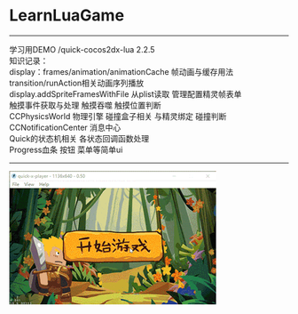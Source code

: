 # LearnLuaGame
***
学习用DEMO /quick-cocos2dx-lua 2.2.5<br>
知识记录：<br>
display：frames/animation/animationCache 帧动画与缓存用法<br>
transition/runAction相关动画序列播放<br>
display.addSpriteFramesWithFile 从plist读取 管理配置精灵帧表单<br>
触摸事件获取与处理 触摸吞噬 触摸位置判断<br>
CCPhysicsWorld 物理引擎 碰撞盒子相关 与精灵绑定 碰撞判断<br>
CCNotificationCenter 消息中心<br>
Quick的状态机相关 各状态回调函数处理<br>
Progress血条 按钮 菜单等简单ui<br>
***
![](https://github.com/BOXinWORLD/LearnLuaGame/raw/master/1.gif)
